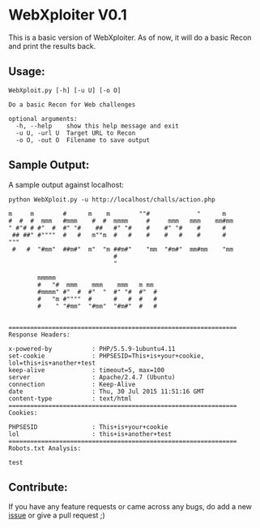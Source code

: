 WebXploiter V0.1
================
This is a basic version of WebXploiter. As of now, it will do a basic Recon and print the results back.

Usage:
------
```
WebXploit.py [-h] [-u U] [-o O]

Do a basic Recon for Web challenges

optional arguments:
  -h, --help    show this help message and exit
  -u U, -url U  Target URL to Recon
  -o O, -out O  Filename to save output
````

Sample Output:
--------------
A sample output against localhost:

```
python WebXploit.py -u http://localhost/challs/action.php

m     m        #      m    m        ""#             "      m
#  #  #  mmm   #mmm    #  #  mmmm     #     mmm   mmm    mm#mm
" #"# # #"  #  #" "#    ##   #" "#    #    #" "#    #      #
 ## ##" #""""  #   #   m""m  #   #    #    #   #    #      #            """  
 #   #  "#mm"  ##m#"  m"  "m ##m#"    "mm  "#m#"  mm#mm    "mm
                             #
                             "

        mmmmm
        #   "#  mmm    mmm    mmm   m mm
        #mmmm" #"  #  #"  "  #" "#  #"  #
        #   "m #""""  #      #   #  #   #
        #    " "#mm"  "#mm"  "#m#"  #   #


===============================================================
Response Headers:

x-powered-by           : PHP/5.5.9-1ubuntu4.11
set-cookie             : PHPSESID=This+is+your+cookie, lol=this+is+another+test
keep-alive             : timeout=5, max=100
server                 : Apache/2.4.7 (Ubuntu)
connection             : Keep-Alive
date                   : Thu, 30 Jul 2015 11:51:16 GMT
content-type           : text/html
===============================================================
Cookies:

PHPSESID               : This+is+your+cookie
lol                    : this+is+another+test
===============================================================
Robots.txt Analysis:

test
```
Contribute:
-----------

If you have any feature requests or came across any bugs, do add a new [issue](https://github.com/a0xnirudh/bi0s-CTF-Scripts/issues) or give a pull request ;)
